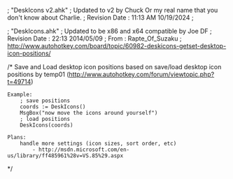 ; "DeskIcons v2.ahk"
; Updated to v2 by Chuck Or my real name that you don't know about Charlie.
; Revision Date : 11:13 AM 10/19/2024 
; 

; "DeskIcons.ahk"
; Updated to be x86 and x64 compatible by Joe DF
; Revision Date : 22:13 2014/05/09
; From : Rapte_Of_Suzaku
; http://www.autohotkey.com/board/topic/60982-deskicons-getset-desktop-icon-positions/


/*
    Save and Load desktop icon positions
    based on save/load desktop icon positions by temp01 (http://www.autohotkey.com/forum/viewtopic.php?t=49714)
    
    Example:
        ; save positions
        coords := DeskIcons()
        MsgBox("now move the icons around yourself")
        ; load positions
        DeskIcons(coords)
    
    Plans:
        handle more settings (icon sizes, sort order, etc)
            - http://msdn.microsoft.com/en-us/library/ff485961%28v=VS.85%29.aspx
    
*/
